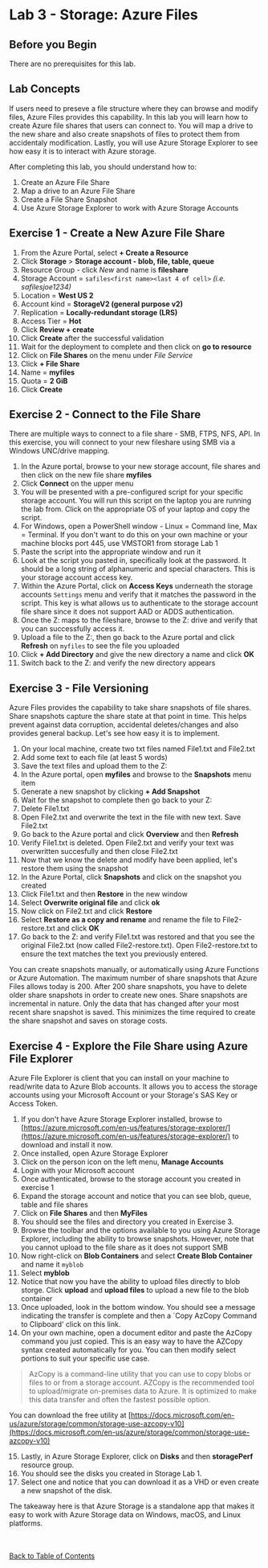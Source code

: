 # Lab 3 - Storage: Azure Files

## Before you Begin

There are no prerequisites for this lab.

## Lab Concepts
If users need to preseve a file structure where they can browse and modify files, Azure Files provides this capability. In this lab you will learn how to create Azure file shares that users can connect to.  You will map a drive to the new share and also create snapshots of files to protect them from accidentaly modification.  Lastly, you will use Azure Storage Explorer to see how easy it is to interact with Azure storage.


After completing this lab, you should understand how to:
1. Create an Azure File Share
1. Map a drive to an Azure File Share
1. Create a File Share Snapshot
1. Use Azure Storage Explorer to work with Azure Storage Accounts



## Exercise 1 - Create a New Azure File Share

1. From the Azure Portal, select **+ Create a Resource**
1. Click **Storage** > **Storage account - blob, file, table, queue**
1. Resource Group - click *New* and name is **fileshare**
1. Storage Account = `safiles<first name><last 4 of cell>` *(i.e. safilesjoe1234)*
1. Location = **West US 2**
1. Account kind = **StorageV2 (general purpose v2)**
1. Replication = **Locally-redundant storage (LRS)**
1. Access Tier = **Hot**
1. Click **Review + create**
1. Click **Create** after the successful validation
1. Wait for the deployment to complete and then click on **go to resource**
1. Click on **File Shares** on the menu under *File Service* 
1. Click **+ File Share**
1. Name = **myfiles**
1. Quota = **2 GiB**
1. Click **Create**


## Exercise 2 - Connect to the File Share
There are multiple ways to connect to a file share - SMB, FTPS, NFS, API.  In this exercise, you will connect to your new fileshare using SMB via a Windows UNC/drive mapping.

1. In the Azure portal, browse to your new storage account, file shares and then click on the new file share **myfiles**
1. Click **Connect** on the upper menu
1. You will be presented with a pre-configured script for your specific storage account.  You will run this script on the laptop you are running the lab from.  Click on the appropriate OS of your laptop and copy the script.
1. For Windows, open a PowerShell window - Linux = Command line, Max = Terminal.  If you don't want to do this on your own machine or your machine blocks port 445, use VMSTOR1 from storage Lab 1 
1. Paste the script into the appropriate window and run it
1. Look at the script you pasted in, specifically look at the password.  It should be a long string of alphanumeric and special characters.  This is your storage account access key.  
1. Within the Azure Portal, click on **Access Keys** underneath the storage accounts `Settings` menu and verify that it matches the password in the script.  This key is what allows us to authenticate to the storage account file share since it does not support AAD or ADDS authentication.
1. Once the Z: maps to the fileshare, browse to the Z: drive and verify that you can successfully access it.
1. Upload a file to the Z:, then go back to the Azure portal and click **Refresh** on `myfiles` to see the file you uploaded 
1. Click **+ Add Directory** and give the new directory a name and click **OK**
1. Switch back to the Z: and verify the new directory appears


## Exercise 3 - File Versioning
Azure Files provides the capability to take share snapshots of file shares. Share snapshots capture the share state at that point in time.  This helps prevent against data corruption, accidental deletes/changes and also provides general backup.  Let's see how easy it is to implement.

1. On your local machine, create two txt files named File1.txt and File2.txt
1. Add some text to each file (at least 5 words)
1. Save the text files and upload them to the Z:
1. In the Azure portal, open **myfiles** and browse to the **Snapshots** menu item
1. Generate a new snapshot by clicking **+ Add Snapshot**
1. Wait for the snapshot to complete then go back to your Z:
1. Delete File1.txt
1. Open File2.txt and overwrite the text in the file with new text.  Save File2.txt
1. Go back to the Azure portal and click **Overview** and then **Refresh**
1. Verify File1.txt is deleted.  Open File2.txt and verify your text was overwritten succesfully and then close File2.txt
1. Now that we know the delete and modify have been applied, let's restore them using the snapshot
1. In the Azure Portal, click **Snapshots** and click on the snapshot you created
1. Click File1.txt and then **Restore** in the new window
1. Select **Overwrite original file** and click **ok**
1. Now click on File2.txt and click **Restore**
1. Select **Restore as a copy and rename** and rename the file to File2-restore.txt and click **OK**
1. Go back to the Z: and verify File1.txt was restored and that you see the original File2.txt (now called File2-restore.txt).  Open File2-restore.txt to ensure the text matches the text you previously entered.

You can create snapshots manually, or automatically using Azure Functions or Azure Automation.  The maximum number of share snapshots that Azure Files allows today is 200. After 200 share snapshots, you have to delete older share snapshots in order to create new ones. Share snapshots are incremental in nature. Only the data that has changed after your most recent share snapshot is saved. This minimizes the time required to create the share snapshot and saves on storage costs. 


## Exercise 4 - Explore the File Share using Azure File Explorer
Azure File Explorer is client that you can install on your machine to read/write data to Azure Blob accounts.  It allows you to access the storage accounts using your Microsoft Account or your Storage's SAS Key or Access Token.

1. If you don't have Azure Storage Explorer installed, browse to [https://azure.microsoft.com/en-us/features/storage-explorer/](https://azure.microsoft.com/en-us/features/storage-explorer/) to download and install it now.
1. Once installed, open Azure Storage Explorer
1. Click on the person icon on the left menu, **Manage Accounts**
1. Login with your Microsoft account
1. Once authenticated, browse to the storage account you created in exercise 1
1. Expand the storage account and notice that you can see blob, queue, table and file shares
1. Click on **File Shares** and then **MyFiles**
1. You should see the files and directory you created in Exercise 3. 
1. Browse the toolbar and the options available to you using Azure Storage Explorer, including the ability to browse snapshots.  However, note that you cannot upload to the file share as it does not support SMB
1. Now right-click on **Blob Containers** and select **Create Blob Container** and name it `myblob`
1. Select **myblob**
1. Notice that now you have the ability to upload files directly to blob storge.  Click **upload** and **upload files** to upload a new file to the blob container
1. Once uploaded, look in the bottom window.  You should see a message indicating the transfer is complete and then a `Copy AzCopy Command to Clipboard' click on this link.
1. On your own machine, open a document editor and paste the AzCopy command you just copied. This is an easy way to have the AZCopy syntax created automatically for you.  You can then modify select portions to suit your specific use case.

>AzCopy is a command-line utility that you can use to copy blobs or files to or from a storage account. AZCopy is the recommended tool to upload/migrate on-premises data to Azure.  It is optimized to make this data transfer and often the fastest possible option.

You can download the free utility at [https://docs.microsoft.com/en-us/azure/storage/common/storage-use-azcopy-v10](https://docs.microsoft.com/en-us/azure/storage/common/storage-use-azcopy-v10)

15. Lastly, in Azure Storage Explorer, click on **Disks** and then **storagePerf** resource group.
16. You should see the disks you created in Storage Lab 1. 
17. Select one and notice that you can download it as a VHD or even create a new snapshot of the disk.

The takeaway here is that Azure Storage  is a standalone app that makes it easy to work with Azure Storage data on Windows, macOS, and Linux platforms.



<br></br>
[Back to Table of Contents](./index.md#5-azure-storage)